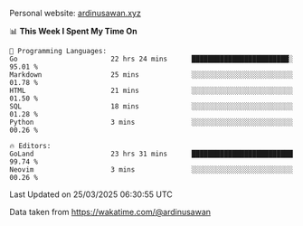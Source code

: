 Personal website: [ardinusawan.xyz](https://ardinusawan.xyz)

<!--START_SECTION:waka-->
📊 **This Week I Spent My Time On** 

```text
💬 Programming Languages: 
Go                       22 hrs 24 mins      ████████████████████████░   95.01 % 
Markdown                 25 mins             ░░░░░░░░░░░░░░░░░░░░░░░░░   01.78 % 
HTML                     21 mins             ░░░░░░░░░░░░░░░░░░░░░░░░░   01.50 % 
SQL                      18 mins             ░░░░░░░░░░░░░░░░░░░░░░░░░   01.28 % 
Python                   3 mins              ░░░░░░░░░░░░░░░░░░░░░░░░░   00.26 % 

🔥 Editors: 
GoLand                   23 hrs 31 mins      █████████████████████████   99.74 % 
Neovim                   3 mins              ░░░░░░░░░░░░░░░░░░░░░░░░░   00.26 % 
```


 Last Updated on 25/03/2025 06:30:55 UTC
<!--END_SECTION:waka-->
Data taken from https://wakatime.com/@ardinusawan
